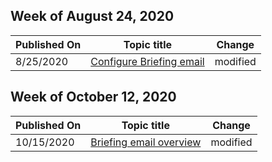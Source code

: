 <!-- This file is generated automatically each week. Changes made to this file will be overwritten.-->



## Week of August 24, 2020


| Published On |Topic title | Change |
|------|------------|--------|
| 8/25/2020 | [Configure Briefing email](/Briefing/be-admin) | modified |


## Week of October 12, 2020


| Published On |Topic title | Change |
|------|------------|--------|
| 10/15/2020 | [Briefing email overview](/Briefing/be-overview) | modified |
